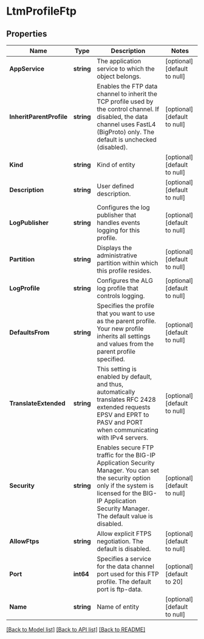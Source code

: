 # LtmProfileFtp

## Properties
Name | Type | Description | Notes
------------ | ------------- | ------------- | -------------
**AppService** | **string** | The application service to which the object belongs. | [optional] [default to null]
**InheritParentProfile** | **string** | Enables the FTP data channel to inherit the TCP profile used by the control channel. If disabled, the data channel uses FastL4 (BigProto) only. The default is unchecked (disabled). | [optional] [default to null]
**Kind** | **string** | Kind of entity | [optional] [default to null]
**Description** | **string** | User defined description. | [optional] [default to null]
**LogPublisher** | **string** | Configures the log publisher that handles events logging for this profile. | [optional] [default to null]
**Partition** | **string** | Displays the administrative partition within which this profile resides. | [optional] [default to null]
**LogProfile** | **string** | Configures the ALG log profile that controls logging. | [optional] [default to null]
**DefaultsFrom** | **string** | Specifies the profile that you want to use as the parent profile. Your new profile inherits all settings and values from the parent profile specified. | [optional] [default to null]
**TranslateExtended** | **string** | This setting is enabled by default, and thus, automatically translates RFC 2428 extended requests EPSV and EPRT to PASV and PORT when communicating with IPv4 servers. | [optional] [default to null]
**Security** | **string** | Enables secure FTP traffic for the BIG-IP Application Security Manager. You can set the security option only if the system is licensed for the BIG-IP Application Security Manager. The default value is disabled. | [optional] [default to null]
**AllowFtps** | **string** | Allow explicit FTPS negotiation. The default is disabled. | [optional] [default to null]
**Port** | **int64** | Specifies a service for the data channel port used for this FTP profile. The default port is ftp-data. | [optional] [default to 20]
**Name** | **string** | Name of entity | [optional] [default to null]

[[Back to Model list]](../README.md#documentation-for-models) [[Back to API list]](../README.md#documentation-for-api-endpoints) [[Back to README]](../README.md)



